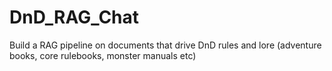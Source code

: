 # DnD_RAG_Chat
Build a RAG pipeline on documents that drive DnD rules and lore (adventure books, core rulebooks, monster manuals etc)
